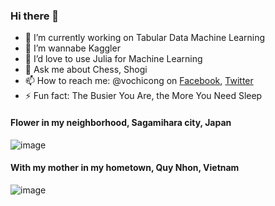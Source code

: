 ### Hi there 👋

<!--
**vochicong/vochicong** is a ✨ _special_ ✨ repository because its `README.md` (this file) appears on your GitHub profile.

Here are some ideas to get you started:
-->

- 🔭 I’m currently working on Tabular Data Machine Learning
- 👯 I’m wannabe Kaggler
- 🤔 I’d love to use Julia for Machine Learning
- 💬 Ask me about Chess, Shogi
- 📫 How to reach me: @vochicong on [Facebook](https://www.facebook.com/vochicong), [Twitter](https://twitter.com/vochicong)
- ⚡ Fun fact: The Busier You Are, the More You Need Sleep

#### Flower in my neighborhood, Sagamihara city, Japan

![image](https://lh3.googleusercontent.com/pw/ACtC-3cSOOTFwVTdfLVftl59_209JitXihEglUm7ITvfzA4L-gBPaYv2Z_-WhRVhwGlzZT3H1L1EuoaTu2eRJ7HYm9pDqEzetgslPvdk3OBKatEEwTAdzlKs0_PlDHdgnwqeekysJ66V-osGdpR0kw9i5mWP=w2128-h1596-no?authuser=0)

#### With my mother in my hometown, Quy Nhon, Vietnam
![image](https://scontent-nrt1-1.xx.fbcdn.net/v/t1.0-9/83358176_1247790698750642_3613421643289853952_o.jpg?_nc_cat=108&_nc_sid=730e14&_nc_ohc=qlIoe0VKy2IAX-ri_V1&_nc_ht=scontent-nrt1-1.xx&oh=31117e6ec61bff4352dddc1a11d33a4e&oe=5F9346EF)
